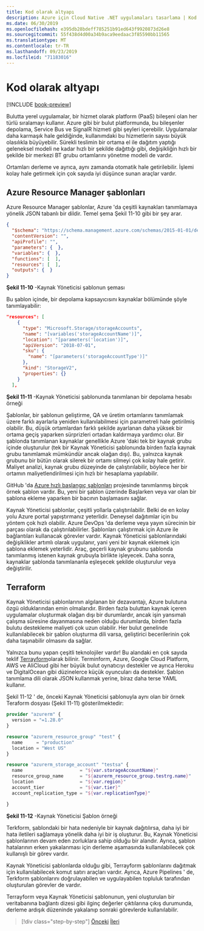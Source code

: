 ```yaml
---
title: Kod olarak altyapı
description: Azure için Cloud Native .NET uygulamaları tasarlama | Kod olarak altyapı
ms.date: 06/30/2019
ms.openlocfilehash: e395db28bdeff785251b91ed643f9920873d26e8
ms.sourcegitcommit: 55f438d4d00a34b9aca9eedaac3f85590bb11565
ms.translationtype: MT
ms.contentlocale: tr-TR
ms.lasthandoff: 09/23/2019
ms.locfileid: "71183016"
---
```

# <a name="infrastructure-as-code"></a>Kod olarak altyapı

[!INCLUDE [book-preview](../../../includes/book-preview.md)]

Bulutta yerel uygulamalar, bir hizmet olarak platform (PaaS) bileşeni olan her türlü sıralamayı kullanır. Azure gibi bir bulut platformunda, bu bileşenler depolama, Service Bus ve SignalR hizmeti gibi şeyleri içerebilir. Uygulamalar daha karmaşık hale geldiğinde, kullanımdaki bu hizmetlerin sayısı büyük olasılıkla büyüyebilir. Sürekli teslimin bir ortama el ile dağıtım yaptığı geleneksel modeli ne kadar hızlı bir şekilde dağıttığı gibi, değişikliğin hızlı bir şekilde bir merkezi BT grubu ortamlarını yönetme modeli de vardır.

Ortamları derleme ve ayrıca, aynı zamanda otomatik hale getirilebilir. İşlemi kolay hale getirmek için çok sayıda iyi düşünce sunan araçlar vardır.

## <a name="azure-resource-manager-templates"></a>Azure Resource Manager şablonları

Azure Resource Manager şablonlar, Azure 'da çeşitli kaynakları tanımlamaya yönelik JSON tabanlı bir dildir. Temel şema Şekil 11-10 gibi bir şey arar.

```json
{
  "$schema": "https://schema.management.azure.com/schemas/2015-01-01/deploymentTemplate.json#",
  "contentVersion": "",
  "apiProfile": "",
  "parameters": {  },
  "variables": {  },
  "functions": [  ],
  "resources": [  ],
  "outputs": {  }
}
```

**Şekil 11-10** -Kaynak Yöneticisi şablonun şeması

Bu şablon içinde, bir depolama kapsayıcısını kaynaklar bölümünde şöyle tanımlayabilir:
 
```json
"resources": [
    {
      "type": "Microsoft.Storage/storageAccounts",
      "name": "[variables('storageAccountName')]",
      "location": "[parameters('location')]",
      "apiVersion": "2018-07-01",
      "sku": {
        "name": "[parameters('storageAccountType')]"
      },
      "kind": "StorageV2",
      "properties": {}
    }
  ],
```

**Şekil 11-11** -Kaynak Yöneticisi şablonunda tanımlanan bir depolama hesabı örneği

Şablonlar, bir şablonun geliştirme, QA ve üretim ortamlarını tanımlamak üzere farklı ayarlarla yeniden kullanılabilmesi için parametreli hale getirilmiş olabilir. Bu, düşük ortamlardan farklı şekilde ayarlanan daha yüksek bir ortama geçiş yaparken sürprizleri ortadan kaldırmaya yardımcı olur. Bir şablonda tanımlanan kaynaklar genellikle Azure 'daki tek bir kaynak grubu içinde oluşturulur (tek bir Kaynak Yöneticisi şablonunda birden fazla kaynak grubu tanımlamak mümkündür ancak olağan dışı). Bu, yalnızca kaynak grubunu bir bütün olarak silerek bir ortamı silmeyi çok kolay hale getirir. Maliyet analizi, kaynak grubu düzeyinde de çalıştırılabilir, böylece her bir ortamın maliyetlendirilmesi için hızlı bir hesaplama yapılabilir.

GitHub 'da [Azure hızlı başlangıç şablonları](https://github.com/Azure/azure-quickstart-templates) projesinde tanımlanmış birçok örnek şablon vardır. Bu, yeni bir şablon üzerinde Başlarken veya var olan bir şablona ekleme yaparken bir bacının başlamasını sağlar.

Kaynak Yöneticisi şablonlar, çeşitli yollarla çalıştırılabilir. Belki de en kolay yolu Azure portal yapıştırmanız yeterlidir. Deneysel dağıtımlar için bu yöntem çok hızlı olabilir. Azure DevOps 'da derleme veya yayın sürecinin bir parçası olarak da çalıştırılabilirler. Şablonları çalıştırmak için Azure ile bağlantıları kullanacak görevler vardır. Kaynak Yöneticisi şablonlarındaki değişiklikler artımlı olarak uygulanır, yani yeni bir kaynak eklemek için şablona eklemek yeterlidir. Araç, geçerli kaynak grubunu şablonda tanımlanmış istenen kaynak grubuyla birlikte işleyecek. Daha sonra, kaynaklar şablonda tanımlananla eşleşecek şekilde oluşturulur veya değiştirilir.  

## <a name="terraform"></a>Terraform

Kaynak Yöneticisi şablonlarının algılanan bir dezavantajı, Azure bulutuna özgü olduklarından emin olmalarıdır. Birden fazla buluttan kaynak içeren uygulamalar oluşturmak olağan dışı bir durumlardır, ancak işin yansımalı çalışma süresine dayanmasına neden olduğu durumlarda, birden fazla bulutu destekleme maliyeti çok uzun olabilir. Her bulut genelinde kullanılabilecek bir şablon oluşturma dili varsa, geliştirici becerilerinin çok daha taşınabilir olmasını da sağlar.

Yalnızca bunu yapan çeşitli teknolojiler vardır! Bu alandaki en çok sayıda teklif [Terrayform](https://www.terraform.io/)olarak bilinir. Terminform, Azure, Google Cloud Platform, AWS ve AliCloud gibi her büyük bulut oynatıcıyı destekler ve ayrıca Heroku ve DigitalOcean gibi düzinelerce küçük oyuncuları da destekler. Şablon tanımlama dili olarak JSON kullanmak yerine, biraz daha terse YAML kullanır. 

Şekil 11-12 ' de, önceki Kaynak Yöneticisi şablonuyla aynı olan bir örnek Teraform dosyası (Şekil 11-11) gösterilmektedir:

```terraform
provider "azurerm" {
  version = "=1.28.0"
}

resource "azurerm_resource_group" "test" {
  name     = "production"
  location = "West US"
}

resource "azurerm_storage_account" "testsa" {
  name                     = "${var.storageAccountName}"
  resource_group_name      = "${azurerm_resource_group.testrg.name}"
  location                 = "${var.region}"
  account_tier             = "${var.tier}"
  account_replication_type = "${var.replicationType}"

}
```

**Şekil 11-12** -Kaynak Yöneticisi Şablon örneği

Terkform, şablondaki bir hata nedeniyle bir kaynak dağıtılırsa, daha iyi bir hata iletileri sağlamaya yönelik daha iyi bir iş oluşturur. Bu, Kaynak Yöneticisi şablonlarının devam eden zorluklara sahip olduğu bir alandır. Ayrıca, şablon hatalarının erken yakalanması için derleme aşamasında kullanılabilecek çok kullanışlı bir görev vardır.

Kaynak Yöneticisi şablonlarda olduğu gibi, Terrayform şablonlarını dağıtmak için kullanılabilecek komut satırı araçları vardır. Ayrıca, Azure Pipelines ' de, Terkform şablonlarını doğrulayabilen ve uygulayabilen topluluk tarafından oluşturulan görevler de vardır.

Terrayform veya Kaynak Yöneticisi şablonunun, yeni oluşturulan bir veritabanına bağlantı dizesi gibi ilginç değerler çıktılarına çıkış durumunda, derleme ardışık düzeninde yakalanıp sonraki görevlerde kullanılabilir.

>[!div class="step-by-step"]
>[Önceki](devops.md)
>[İleri](application-bundles.md)
